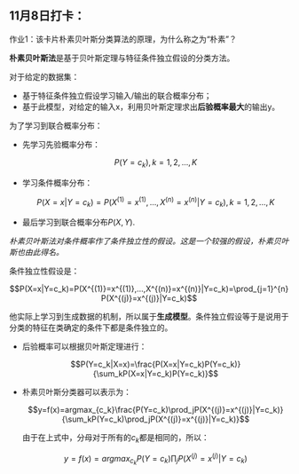 ## 11月8日打卡：

作业1：该卡片朴素贝叶斯分类算法的原理，为什么称之为“朴素”？

**朴素贝叶斯法**是基于贝叶斯定理与特征条件独立假设的分类方法。

对于给定的数据集：

* 基于特征条件独立假设学习输入/输出的联合概率分布；
* 基于此模型，对给定的输入x，利用贝叶斯定理求出**后验概率最大**的输出y。    

为了学习到联合概率分布：

* 先学习先验概率分布：

  $$P(Y=c_k), k=1,2,...,K$$

* 学习条件概率分布：

  $$P(X=x|Y=c_k)=P(X^{(1)}=x^{(1)},...,X^{(n)}=x^{(n)}|Y=c_k), k = 1,2,...,K$$

* 最后学习到联合概率分布$P(X,Y)$.     

*朴素贝叶斯法对条件概率作了条件独立性的假设。这是一个较强的假设，朴素贝叶斯也由此得名。*     

条件独立性假设是：

$$P(X=x|Y=c_k)=P(X^{(1)}=x^{(1)},...,X^{(n)}=x^{(n)}|Y=c_k)=\prod_{j=1}^{n}P(X^{(j)}=x^{(j)}|Y=c_k)$$

他实际上学习到生成数据的机制，所以属于**生成模型**。条件独立假设等于是说用于分类的特征在类确定的条件下都是条件独立的。

* 后验概率可以根据贝叶斯定理进行：

  $$P(Y=c_k|X=x)=\frac{P(X=x|Y=c_k)P(Y=c_k)}{\sum_kP(X=x|Y=c_k)P(Y=c_k)}$$

* 朴素贝叶斯分类器可以表示为：

  $$y=f(x)=argmax_{c_k}\frac{P(Y=c_k)\prod_jP(X^{(j)}=x^{(j)}|Y=c_k)}{\sum_kP(Y=c_k)\prod_jP(X^{(j)}=x^{(j)}|Y=c_k)}$$

  由于在上式中，分母对于所有的$c_k$都是相同的，所以：

  $$y=f(x)=argmax_{c_k}P(Y=c_k)\prod_jP(X^{(j)}=x^{(j)}|Y=c_k)$$

